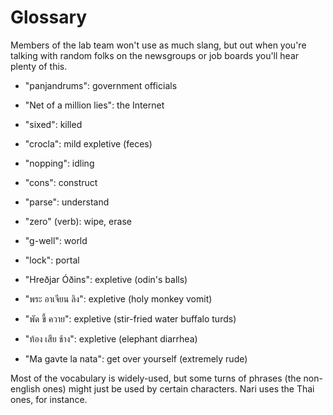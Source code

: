 # Glossary

Members of the lab team won't use as much slang, but out when you're
talking with random folks on the newsgroups or job boards you'll hear
plenty of this.

* "panjandrums": government officials
* "Net of a million lies": the Internet
* "sixed": killed
* "crocla": mild expletive (feces)
* "nopping": idling
* "cons": construct
* "parse": understand
* "zero" (verb): wipe, erase
* "g-well": world
* "lock": portal

* "Hreðjar Óðins": expletive (odin's balls)
* "พระ อาเจียน ลิง": expletive (holy monkey vomit)
* "พัด ขี้ ควาย": expletive (stir-fried water buffalo turds)
* "ท้อง เสีย ช้าง": expletive (elephant diarrhea)
* "Ma gavte la nata": get over yourself (extremely rude)

Most of the vocabulary is widely-used, but some turns of phrases (the
non-english ones) might just be used by certain characters. Nari uses the Thai
ones, for instance.
